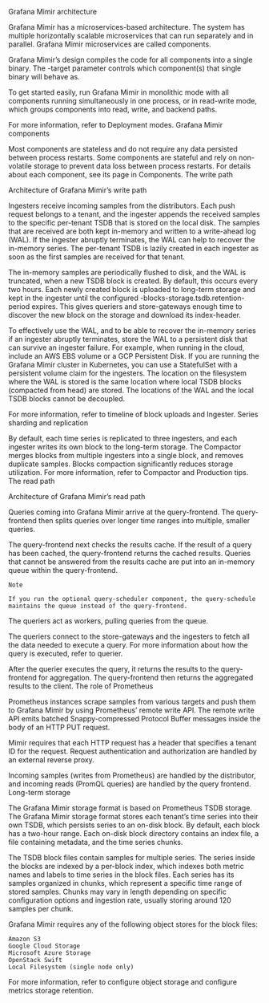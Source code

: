 Grafana Mimir architecture

Grafana Mimir has a microservices-based architecture. The system has multiple horizontally scalable microservices that can run separately and in parallel. Grafana Mimir microservices are called components.

Grafana Mimir’s design compiles the code for all components into a single binary. The -target parameter controls which component(s) that single binary will behave as.

To get started easily, run Grafana Mimir in monolithic mode with all components running simultaneously in one process, or in read-write mode, which groups components into read, write, and backend paths.

For more information, refer to Deployment modes.
Grafana Mimir components

Most components are stateless and do not require any data persisted between process restarts. Some components are stateful and rely on non-volatile storage to prevent data loss between process restarts. For details about each component, see its page in Components.
The write path

Architecture of Grafana Mimir’s write path

Ingesters receive incoming samples from the distributors. Each push request belongs to a tenant, and the ingester appends the received samples to the specific per-tenant TSDB that is stored on the local disk. The samples that are received are both kept in-memory and written to a write-ahead log (WAL). If the ingester abruptly terminates, the WAL can help to recover the in-memory series. The per-tenant TSDB is lazily created in each ingester as soon as the first samples are received for that tenant.

The in-memory samples are periodically flushed to disk, and the WAL is truncated, when a new TSDB block is created. By default, this occurs every two hours. Each newly created block is uploaded to long-term storage and kept in the ingester until the configured -blocks-storage.tsdb.retention-period expires. This gives queriers and store-gateways enough time to discover the new block on the storage and download its index-header.

To effectively use the WAL, and to be able to recover the in-memory series if an ingester abruptly terminates, store the WAL to a persistent disk that can survive an ingester failure. For example, when running in the cloud, include an AWS EBS volume or a GCP Persistent Disk. If you are running the Grafana Mimir cluster in Kubernetes, you can use a StatefulSet with a persistent volume claim for the ingesters. The location on the filesystem where the WAL is stored is the same location where local TSDB blocks (compacted from head) are stored. The locations of the WAL and the local TSDB blocks cannot be decoupled.

For more information, refer to timeline of block uploads and Ingester.
Series sharding and replication

By default, each time series is replicated to three ingesters, and each ingester writes its own block to the long-term storage. The Compactor merges blocks from multiple ingesters into a single block, and removes duplicate samples. Blocks compaction significantly reduces storage utilization. For more information, refer to Compactor and Production tips.
The read path

Architecture of Grafana Mimir’s read path

Queries coming into Grafana Mimir arrive at the query-frontend. The query-frontend then splits queries over longer time ranges into multiple, smaller queries.

The query-frontend next checks the results cache. If the result of a query has been cached, the query-frontend returns the cached results. Queries that cannot be answered from the results cache are put into an in-memory queue within the query-frontend.

    Note

    If you run the optional query-scheduler component, the query-schedule maintains the queue instead of the query-frontend.

The queriers act as workers, pulling queries from the queue.

The queriers connect to the store-gateways and the ingesters to fetch all the data needed to execute a query. For more information about how the query is executed, refer to querier.

After the querier executes the query, it returns the results to the query-frontend for aggregation. The query-frontend then returns the aggregated results to the client.
The role of Prometheus

Prometheus instances scrape samples from various targets and push them to Grafana Mimir by using Prometheus’ remote write API. The remote write API emits batched Snappy-compressed Protocol Buffer messages inside the body of an HTTP PUT request.

Mimir requires that each HTTP request has a header that specifies a tenant ID for the request. Request authentication and authorization are handled by an external reverse proxy.

Incoming samples (writes from Prometheus) are handled by the distributor, and incoming reads (PromQL queries) are handled by the query frontend.
Long-term storage

The Grafana Mimir storage format is based on Prometheus TSDB storage. The Grafana Mimir storage format stores each tenant’s time series into their own TSDB, which persists series to an on-disk block. By default, each block has a two-hour range. Each on-disk block directory contains an index file, a file containing metadata, and the time series chunks.

The TSDB block files contain samples for multiple series. The series inside the blocks are indexed by a per-block index, which indexes both metric names and labels to time series in the block files. Each series has its samples organized in chunks, which represent a specific time range of stored samples. Chunks may vary in length depending on specific configuration options and ingestion rate, usually storing around 120 samples per chunk.

Grafana Mimir requires any of the following object stores for the block files:

    Amazon S3
    Google Cloud Storage
    Microsoft Azure Storage
    OpenStack Swift
    Local Filesystem (single node only)

For more information, refer to configure object storage and configure metrics storage retention.
